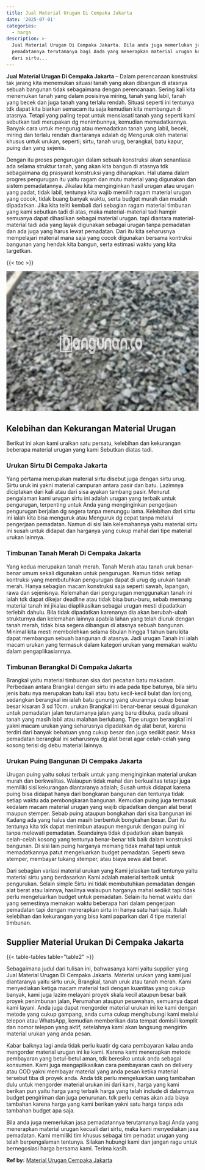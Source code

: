 ```yaml
---
title: Jual Material Urugan Di Cempaka Jakarta
date: '2025-07-01'
categories:
  - harga
description: >-
  Jual Material Urugan Di Cempaka Jakarta. Bila anda juga memerlukan jasa
  pemadatannya terutamanya bagi Anda yang menerapkan material urugan kecuali
  dari sirtu...
---
```


**Jual Material Urugan Di Cempaka Jakarta** – Dalam perencanaan konstruksi tak jarang kita menemukan situasi tanah yang akan dibangun di atasnya sebuah bangunan tidak sebagaimana dengan perencanaan. Sering kali kita menemukan tanah yang dalam posisinya miring, tanah yang labil, tanah yang becek dan juga tanah yang terlalu rendah. Situasi seperti ini tentunya tdk dapat kita biarkan semacam itu saja kemudian kita membangun di atasnya. Tetapi yang paling tepat untuk mensiasati tanah yang seperti kami sebutkan tadi merupakan dg menimbunnya, kemudian memadatkannya. Banyak cara untuk mengurug atau memadatkan tanah yang labil, becek, miring dan terlalu rendah diantaranya adalah dg Menguruk oleh material khusus untuk urukan, seperti; sirtu, tanah urug, berangkal, batu kapur, puing dan yang sejenis.

Dengan itu proses pengurugan dalam sebuah konstruksi akan senantiasa ada selama struktur tanah, yang akan kita bangun di atasnya tdk sebagaimana dg prasyarat konstruksi yang diharapkan. Hal utama dalam progres pengurugan itu yaitu ragam dan mutu material yang digunakan dan sistem pemadatannya. Jikalau kita menginginkan hasil urugan atau urugan yang padat, tidak labil, tentunya kita wajib memilih ragam material urugan yang cocok, tidak buang banyak waktu, serta budget murah dan mudah dipadatkan. Jika kita teliti kembali dari sebagian ragam material timbunan yang kami sebutkan tadi di atas, maka material-material tadi hampir semuanya dapat dihasilkan sebagai material urugan. tapi diantara material-material tadi ada yang layak digunakan sebagai urugan tanpa pemadatan dan ada juga yang harus lewat pemadatan. Dari itu kita seharusnya mempelajari material mana saja yang cocok digunakan bersama kontruksi bangunan yang hendak kita bangun, serta estimasi waktu yang kita targetkan.

{{< toc >}}

![Jual Material Urugan Di Cempaka Jakarta](/images/jual-urugan-29.png)

## Kelebihan dan Kekurangan Material Urugan

Berikut ini akan kami uraikan satu persatu, kelebihan dan kekurangan beberapa material urugan yang kami Sebutkan diatas tadi.

### Urukan Sirtu Di Cempaka Jakarta

Yang pertama merupakan material sirtu disebut juga dengan sirtu urug. Sirtu uruk ini yakni material campuran antara pasir dan batu. Lazimnya diciptakan dari kali atau dari sisa ayakan tambang pasir. Menurut pengalaman kami urugan sirtu ini adalah urugan yang terbaik untuk pengurugan, terpenting untuk Anda yang menginginkan pengerjaan pengurugan berjalan dg segera tanpa menunggu lama. Kelebihan dari sirtu ini ialah kita bisa menguruk atau Menguruk dg cepat tanpa melalui pengerjaan pemadatan. Namun di sisi lain kelemahannya yaitu material sirtu ini susah untuk didapat dan harganya yang cukup mahal dari tipe material urukan lainnya.

### Timbunan Tanah Merah Di Cempaka Jakarta

Yang kedua merupakan tanah merah. Tanah Merah atau tanah uruk benar-benar umum sekali digunakan untuk pengurugan. Namun tidak setiap kontruksi yang membutuhkan pengurugan dapat di urug dg urukan tanah merah. Hanya sebagian macam konstruksi saja seperti sawah, lapangan, rawa dan sejenisnya. Kelemahan dari pengurugan menggunakan tanah ini ialah tdk dapat dikejar deadline atau tidak bisa buru-buru, sebab memang material tanah ini jikalau diaplikasikan sebagai urugan mesti dipadatkan terlebih dahulu. Bila tidak dipadatkan karenanya dia akan berubah-ubah strukturnya dan kelemahan lainnya apabila lahan yang telah diuruk dengan tanah merah, tidak bisa segera dibangun di atasnya sebuah bangunan. Minimal kita mesti membolehkan selama 6bulan hingga 1 tahun baru kita dapat membangun sebuah bangunan di atasnya. Jadi urugan Tanah ini ialah macam urukan yang termasuk dalam kategori urukan yang memakan waktu dalam pengaplikasiannya.

### Timbunan Berangkal Di Cempaka Jakarta

Brangkal yaitu material timbunan sisa dari pecahan batu makadam. Perbedaan antara Brangkal dengan sirtu ini ada pada tipe batunya, bila sirtu jenis batu nya merupakan batu kali atau batu kecil-kecil bulat dan lonjong, sedangkan berangkal ini ialah batu gunung yang ukurannya cukup besar besar kisaran 3 sd 10cm. urukan Brangkal ini benar-benar sesuai digunakan untuk pemadatan jalan terutamanya jalan yang baru dibuka, pada situasi tanah yang masih labil atau malahan berlubang. Tipe urugan berangkal ini yakni macam urukan yang seharusnya dipadatkan dg alat berat, karena terdiri dari banyak bebatuan yang cukup besar dan juga sedikit pasir. Maka pemadatan berangkal ini seharusnya dg alat berat agar celah-celah yang kosong terisi dg debu material lainnya.

### Urukan Puing Bangunan Di Cempaka Jakarta

Urugan puing yaitu solusi terbaik untuk yang menginginkan material urukan murah dan berkwalitas. Walaupun tidak mahal dan berkualitas tetapi juga memiliki sisi kekurangan diantaranya adalah; Susah untuk didapat karena puing bisa didapat hanya dari bongkaran bangunan dan tentunya tidak setiap waktu ada pembongkaran bangunan. Kemudian puing juga termasuk kedalam macam material urugan yang wajib dipadatkan dengan alat berat maupun stemper. Sebab puing ataupun bongkahan dari sisa bangunan ini Kadang ada yang halus dan masih berbentuk bongkahan besar. Dari itu tentunya kita tdk dapat menimbun ataupun menguruk dengan puing ini tanpa melewati pemadatan. Seandainya tidak dipadatkan akan banyak celah-celah kosong yang tentunya benar-benar tdk baik dalam konstruksi bangunan. Di sisi lain puing harganya memang tidak mahal tapi untuk memadatkannya patut mengeluarkan budget pemadatan. Seperti sewa stemper, membayar tukang stemper, atau biaya sewa alat berat.

Dari sebagian variasi material urukan yang Kami jelaskan tadi tentunya yaitu material sirtu yang berdasarkan Kami adalah material terbaik untuk pengurukan. Selain simple Sirtu ini tidak membutuhkan pemadatan dengan alat berat atau lainnya, hasilnya walaupun harganya mahal sedikit tapi tidak perlu mengeluarkan budget untuk pemadatan. Selain itu hemat waktu dari yang semestinya memakan waktu beberapa hari dalam pengerjaan pemadatan tapi dengan menerapkan sirtu ini hanya satu hari saja. Itulah kelebihan dan kekurangan yang bisa kami paparkan dari 4 tipe material timbunan.

## Supplier Material Urukan Di Cempaka Jakarta

{{< table-tables table="table2" >}}

Sebagaimana judul dari tulisan ini, bahwasanya kami yaitu supplier yang Jual Material Urugan Di Cempaka Jakarta. Material urukan yang kami jual diantaranya yaitu sirtu uruk, Brangkal, tanah uruk atau tanah merah. Kami menyediakan ketiga macam material tadi dengan kuantitas yang cukup banyak, kami juga lazim melayani proyek skala kecil ataupun besar baik proyek penimbunan jalan, Perumahan ataupun pesawahan, semuanya dapat kami layani. Anda juga dapat mengorder material urukan ini ke kami dengan metode yang cukup gampang, anda cuma cukup menghubungi kami melalui telepon atau WhatsApp, kemudian memberikan data tempat domisili komplit dan nomor telepon yang aktif, setelahnya kami akan langsung mengirim material urukan yang anda pesan.

Kabar baiknya lagi anda tidak perlu kuatir dg cara pembayaran kalau anda mengorder material urugan ini ke kami. Karena kami menerapkan metode pembayaran yang betul-betul aman, tdk beresiko untuk anda sebagai konsumen. Kami juga mengaplikasikan cara pembayaran cash on delivery atau COD yakni membayar material yang anda pesan ketika material tersebut tiba di proyek anda. Anda tdk perlu mengeluarkan uang tambahan dulu untuk mengorder material urukan ini dari kami, harga yang kami berikan pun yaitu harga yang terbaik harga yang telah include di dalamnya budget pengiriman dan juga penurunan. tdk perlu cemas akan ada biaya tambahan karena harga yang kami berikan yakni satu harga tanpa ada tambahan budget apa saja.

Bila anda juga memerlukan jasa pemadatannya terutamanya bagi Anda yang menerapkan material urugan kecuali dari sirtu, maka kami menyediakan jasa pemadatan. Kami memiliki tim khusus sebagai tim pemadat urugan yang telah berpengalaman tentunya. Silakan hubungi kami dan jangan ragu untuk bernegosiasi harga bersama kami. Terima kasih.

**Ref by:** [Material Urugan Cempaka Jakarta](https://id.wikipedia.org/wiki/Material)
